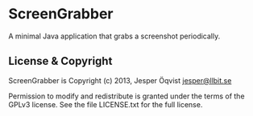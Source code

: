 ScreenGrabber
=============

A minimal Java application that grabs a screenshot periodically.

License & Copyright
-------------------

ScreenGrabber is Copyright (c) 2013, Jesper Öqvist <jesper@llbit.se>

Permission to modify and redistribute is granted under the terms of
the GPLv3 license. See the file LICENSE.txt for the full license.
